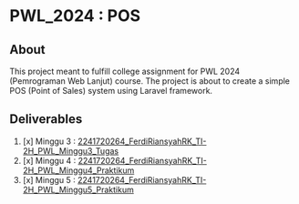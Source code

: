# PWL_2024 : POS
## About
This project meant to fulfill college assignment for PWL 2024 (Pemrograman Web Lanjut) course. The project is about to create a simple POS (Point of Sales) system using Laravel framework.

## Deliverables
1. [x] Minggu 3 : [2241720264_FerdiRiansyahRK_TI-2H_PWL_Minggu3_Tugas](https://github.com/hoshigakikisame/PWL_2024.POS/blob/main/resources/documents/2241720264_FerdiRiansyahRK_TI-2H_PWL_Minggu3_Tugas.pdf)
2. [x] Minggu 4 : [2241720264_FerdiRiansyahRK_TI-2H_PWL_Minggu4_Praktikum](https://github.com/hoshigakikisame/PWL_2024.POS/blob/main/resources/documents/2241720264_FerdiRiansyahRK_TI-2H_PWL_Minggu4_Praktikum.pdf)
3. [x] Minggu 5 : [2241720264_FerdiRiansyahRK_TI-2H_PWL_Minggu5_Praktikum](https://github.com/hoshigakikisame/PWL_2024.POS/blob/main/resources/documents/2241720264_FerdiRiansyahRK_TI-2H_PWL_Minggu5_Praktikum.pdf)